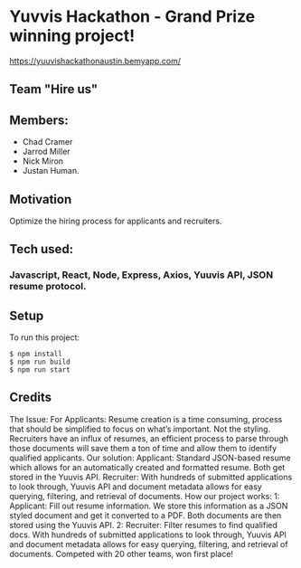 # Yuvvis Hackathon - Grand Prize winning project!
https://yuuvishackathonaustin.bemyapp.com/

## Team "Hire us" 

## Members: 
* Chad Cramer
* Jarrod Miller
* Nick Miron
* Justan Human.

## Motivation
Optimize the hiring process for applicants and recruiters.

## Tech used: 
### Javascript, React, Node, Express, Axios, Yuuvis API, JSON resume protocol.

## Setup
To run this project:
```
$ npm install
$ npm run build
$ npm run start
```

## Credits

 The Issue:
For Applicants: Resume creation is a time consuming, process that should be simplified to focus on what’s important. Not the styling. Recruiters have an influx of resumes, an efficient process to parse through those documents will save them a ton of time and allow them to identify qualified applicants.
Our solution:
Applicant: Standard JSON-based resume which allows for an automatically created and formatted resume. Both get stored in the Yuuvis API. Recruiter: With hundreds of submitted applications to look through, Yuuvis API and document metadata allows for easy querying, filtering, and retrieval of documents.
How our project works: 
1: Applicant: Fill out resume information. We store this information as a JSON styled document and get it converted to a PDF. Both documents are then stored using the Yuuvis API.
2: Recruiter: Filter resumes to find qualified docs. With hundreds of submitted applications to look through, Yuuvis API and document metadata allows for easy querying, filtering, and retrieval of documents.
Competed with 20 other teams, won first place! 
